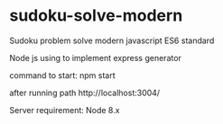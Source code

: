 # sudoku-solve-modern
Sudoku problem solve modern javascript ES6 standard

Node js using to implement express generator

command to start: npm start 

after running path
http://localhost:3004/

Server requirement: Node 8.x
